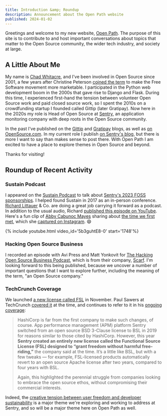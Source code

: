 ```yaml
---
title: Introduction &amp; Roundup
description: Announcement about the Open Path website
published: 2024-01-02
---
```


Greetings and welcome to my new website, [Open Path](/). The purpose of
this site is to contribute to and host important conversations about topics
that matter to the Open Source community, the wider tech industry, and society
at large.

## A Little About Me

My name is [Chad Whitacre](https://chadwhitacre.com/), and I've been involved
in Open Source since 2001, a few years after Christine Peterson [coined the
term](https://opensource.com/article/18/2/coining-term-open-source-software) to
make the Free Software movement more marketable. I participated in the Python
web development boom in the 2000s that gave rise to Django and Flask. During
this time, I experienced first-hand the tension between volunteer Open Source
work and paid closed source work, so I spent the 2010s on a crowdfunding
startup I founded called Gittip (later Gratipay). Now here in the 2020s my role
is Head of Open Source at [Sentry](https://sentry.io/welcome/), an application
monitoring company with deep roots in the Open Source community.

In the past I've published on the [Gittip](https://blog.gittip.com/) and
[Gratipay](https://gratipay.news) blogs, as well as [on
OpenSource.com](https://opensource.com/users/whit537). In my current role I
publish [on Sentry's blog](https://blog.sentry.io/authors/chad-whitacre/), but
there is more I want to say than makes sense to post there. With Open Path
I am excited to have a place to explore themes in Open Source and beyond.

Thanks for visiting!

## Roundup of Recent Activity

### Sustain Podcast

I appeared on the [Sustain Podcast](https://podcast.sustainoss.org/213) to talk
about [Sentry's 2023 FOSS
sponsorships](https://blog.sentry.io/we-just-gave-500-000-dollars-to-open-source-maintainers/).
I helped found Sustain in 2017 as an in-person conference. [Richard
Littauer](https://www.burntfen.com/) & Co. are doing a great job carrying it
forward as a podcast. In addition to the usual audio, Richard [published this
episode on YouTube](https://www.youtube.com/watch?v=5b3guhtE8-0). Here's a fun
clip of [Abby Cabunoc Mayes](https://abbycabs.github.io/) sharing about [the
time we first met](https://www.youtube.com/watch?v=5b3guhtE8-0#t=29m8s), which
she [captured on Instagram](https://www.instagram.com/p/BTzv0W4hz0w/). 😄

{% include youtube.html video_id='5b3guhtE8-0' start='1748'%}

### Hacking Open Source Business

I recorded an episode with Avi Press and Matt Yonkovit for [The Hacking Open
Source Business Podcast](https://www.youtube.com/@opensourcebusiness), which is
from their company, [Scarf](https://about.scarf.sh/). I'm looking forward to
this being published, because we uncover a number of important questions that I
want to explore further, including the meaning of the term, "an Open Source
company."

### TechCrunch Coverage

We launched [a new license called FSL](https://fsl.software/) in November. Paul
Sawers at TechCrunch [covered
it](https://techcrunch.com/2023/11/20/with-functional-source-license-sentry-wants-to-grant-developers-freedom-without-harmful-free-riding/)
at the time, and continues to refer to it in his [ongoing
coverage](https://techcrunch.com/2023/12/26/the-eternal-struggle-between-open-source-and-proprietary-software/):

> HashiCorp is far from the first company to make such changes, of course. App
> performance management (APM) platform Sentry switched from an open source BSD
> 3-Clause license to BSL in 2019 for reasons similar to those cited by
> HashiCorp. However, this year **Sentry created an entirely new license called
> the Functional Source License (FSL) designed to “grant freedom without
> harmful free-riding,”** the company said at the time. It’s a little like BSL,
> but with a few tweaks — for example, FSL-licensed products automatically
> revert to an open source Apache license after two years, compared to four
> years with BSL.
>
> Again, this highlighted the perennial struggle from companies looking to
> embrace the open source ethos, without compromising their commercial
> interests.

Indeed, the [creative tension between user freedom and developer
sustainability](https://blog.sentry.io/sentrys-open-source-values/) is a major
theme we're exploring and working to address at Sentry, and so will be a major
theme here on Open Path as well.
